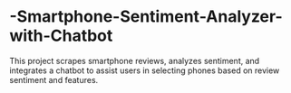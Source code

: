 # -Smartphone-Sentiment-Analyzer-with-Chatbot
This project scrapes smartphone reviews, analyzes sentiment, and integrates a chatbot to assist users in selecting phones based on review sentiment and features.
